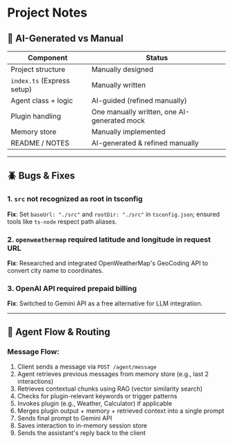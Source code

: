 # Project Notes

## 🤖 AI-Generated vs Manual

| Component                    | Status               |
|-----------------------------|----------------------|
| Project structure            | Manually designed    |
| `index.ts` (Express setup)   | Manually written     |
| Agent class + logic          | AI-guided (refined manually) |
| Plugin handling              | One manually written, one AI-generated mock |
| Memory store                 | Manually implemented |
| README / NOTES               | AI-generated & refined manually |

---

## 🪲 Bugs & Fixes

### 1. `src` not recognized as root in tsconfig
**Fix**: Set `baseUrl: "./src"` and `rootDir: "./src"` in `tsconfig.json`; ensured tools like `ts-node` respect path aliases.

### 2. `openweathermap` required latitude and longitude in request URL
**Fix**: Researched and integrated OpenWeatherMap's GeoCoding API to convert city name to coordinates.

### 3. OpenAI API required prepaid billing
**Fix**: Switched to Gemini API as a free alternative for LLM integration.

---

## 🔌 Agent Flow & Routing

### Message Flow:

1. Client sends a message via `POST /agent/message`
2. Agent retrieves previous messages from memory store (e.g., last 2 interactions)
3. Retrieves contextual chunks using RAG (vector similarity search)
4. Checks for plugin-relevant keywords or trigger patterns
5. Invokes plugin (e.g., Weather, Calculator) if applicable
6. Merges plugin output + memory + retrieved context into a single prompt
7. Sends final prompt to Gemini API
8. Saves interaction to in-memory session store
9. Sends the assistant's reply back to the client
